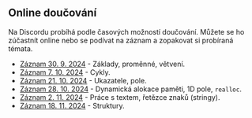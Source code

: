 ## Online doučování

Na Discordu probíhá podle časových možností doučování.
Můžete se ho zúčastnít online nebo se podívat na záznam a zopakovat si probíraná témata.

- [Záznam 30. 9. 2024](https://www.youtube.com/watch?v=vPB8vOH_8Fs) - Základy, proměnné, větvení.
- [Záznam 7. 10. 2024](https://www.youtube.com/watch?v=vsAFPwSbKy0) - Cykly.
- [Záznam 21. 10. 2024](https://www.youtube.com/watch?v=wnylMcLd6sY) - Ukazatele, pole.
- [Záznam 28. 10. 2024](https://www.youtube.com/watch?v=H4x2gq7gi4M) - Dynamická alokace paměti, 1D pole, `realloc`.
- [Záznam 2. 11. 2024](https://www.youtube.com/watch?v=IkyypPHZp1w) - Práce s textem, řetězce znaků (stringy).
- [Záznam 18. 11. 2024](https://youtu.be/C4WKG29W6WM) - Struktury.

